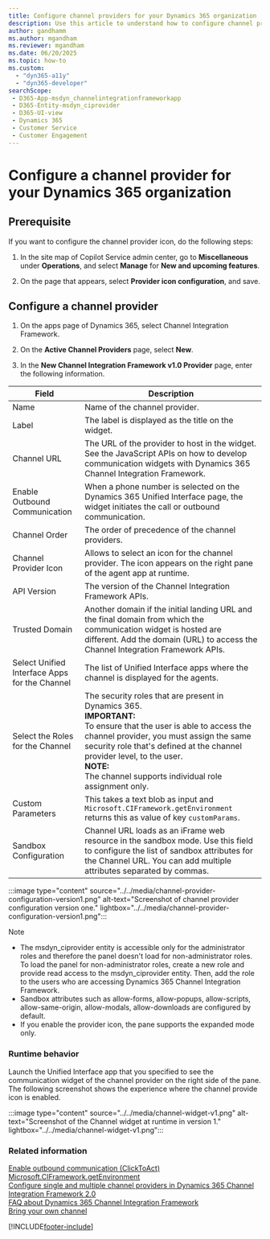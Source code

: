```yaml
---
title: Configure channel providers for your Dynamics 365 organization 
description: Use this article to understand how to configure channel providers in Dynamics 365 Channel Integration Framework 1.0.
author: gandhamm
ms.author: mgandham
ms.reviewer: mgandham
ms.date: 06/20/2025
ms.topic: how-to
ms.custom: 
  - "dyn365-a11y"
  - "dyn365-developer"
searchScope: 
 - D365-App-msdyn_channelintegrationframeworkapp 
 - D365-Entity-msdyn_ciprovider
 - D365-UI-view
 - Dynamics 365 
 - Customer Service 
 - Customer Engagement
---
```


# Configure a channel provider for your Dynamics 365 organization

## Prerequisite

If you want to configure the channel provider icon, do the following steps:

1. In the site map of Copilot Service admin center, go to **Miscellaneous** under **Operations**, and select **Manage** for **New and upcoming features**.

1. On the page that appears, select **Provider icon configuration**, and save.

## Configure a channel provider

1. On the apps page of Dynamics 365, select Channel Integration Framework.

1. On the **Active Channel Providers** page, select **New**.

1. In the **New Channel Integration Framework v1.0 Provider** page, enter the following information.

  | Field | Description |
  |-------|-------|
  |Name|Name of the channel provider.|
  |Label|The label is displayed as the title on the widget.|
  |Channel URL|The URL of the provider to host in the widget. See the JavaScript APIs on how to develop communication widgets with Dynamics 365 Channel Integration Framework.|
  |Enable Outbound Communication|When a phone number is selected on the Dynamics 365 Unified Interface page, the widget initiates the call or outbound communication.|
  |Channel Order|The order of precedence of the channel providers.|
  |Channel Provider Icon| Allows to select an icon for the channel provider. The icon appears on the right pane of the agent app at runtime.| 
  |API Version|The version of the Channel Integration Framework APIs.|
  |Trusted Domain| Another domain if the initial landing URL and the final domain from which the communication widget is hosted are different. Add the domain (URL) to access the Channel Integration Framework APIs. |
  |Select Unified Interface Apps for the Channel| The list of Unified Interface apps where the channel is displayed for the agents. |
  |Select the Roles for the Channel|The security roles that are present in Dynamics 365.<br>**IMPORTANT:** <br> To ensure that the user is able to access the channel provider, you must assign the same security role that's defined at the channel provider level, to the user.<br>**NOTE:** <br>  The channel supports individual role assignment only.|
  |Custom Parameters|This takes a text blob as input and `Microsoft.CIFramework.getEnvironment` returns this as value of key `customParams`.|
  |Sandbox Configuration| Channel URL loads as an iFrame web resource in the sandbox mode. Use this field to configure the list of sandbox attributes for the Channel URL. You can add multiple attributes separated by commas.|
  
:::image type="content" source="../../media/channel-provider-configuration-version1.png" alt-text="Screenshot of channel provider configuration version one." lightbox="../../media/channel-provider-configuration-version1.png":::  

  > [!NOTE]
  >
  > - The msdyn_ciprovider entity is accessible only for the administrator roles and therefore the panel doesn't load for non-administrator roles. To load the panel for non-administrator roles, create a new role and provide read access to the msdyn_ciprovider entity. Then, add the role to the users who are accessing Dynamics 365 Channel Integration Framework.
  > - Sandbox attributes such as allow-forms, allow-popups, allow-scripts, allow-same-origin, allow-modals, allow-downloads are configured by default.
  > - If you enable the provider icon, the pane supports the expanded mode only.

### Runtime behavior

Launch the Unified Interface app that you specified to see the communication widget of the channel provider on the right side of the pane. The following screenshot shows the experience where the channel provide icon is enabled.

:::image type="content" source="../../media/channel-widget-v1.png" alt-text="Screenshot of the Channel widget at runtime in version 1." lightbox="../../media/channel-widget-v1.png":::

### Related information

[Enable outbound communication (ClickToAct)](enable-outbound-communication-clicktoact.md)  
[Microsoft.CIFramework.getEnvironment](../develop/reference/microsoft-ciframework/getEnvironment.md)  
[Configure single and multiple channel providers in Dynamics 365 Channel Integration Framework 2.0](../../v2/administer/configure-channel-provider-app-profile-manager.md)  
[FAQ about Dynamics 365 Channel Integration Framework](../../faq-channel-integration-framework.md)  
[Bring your own channel](../../../customer-service/develop/bring-your-own-channel.md)  


[!INCLUDE[footer-include](../../../includes/footer-banner.md)]
